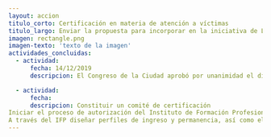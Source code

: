 ```yaml
---
layout: accion
titulo_corto: Certificación en materia de atención a víctimas
titulo_largo: Enviar la propuesta para incorporar en la iniciativa de Ley de la Fiscalía la obligación de certificar a ministerios públicos, asesores jurídicos y peritos en la atención de mujeres víctimas de violencia
imagen: rectangle.png
imagen-texto: 'texto de la imagen'
actividades_concluidas:
  - actividad:
      fecha: 14/12/2019
      descripcion: El Congreso de la Ciudad aprobó por unanimidad el dictamen que crea la Ley Orgánica de la Fiscalía General de Justicia de la Ciudad de México, cuyo artículo 61 mandata a la Coordinación General de Investigación, Protección y Asistencia a Víctimas “realizar investigaciones de los delitos de violencia de género contra las mujeres y niñas, a través de las Fiscalías a su cargo y prestar la atención multidisciplinaria de urgencia con personal especializado y certificado a través de sus Centros”.

  - actividad:
      fecha: 
      descripcion: Constituir un comité de certificación
Iniciar el proceso de autorización del Instituto de Formación Profesional (IFP) como instancia certificadora
A través del IFP diseñar perfiles de ingreso y permanencia, así como el mecanismo de selección y evaluación del personal
---
```

